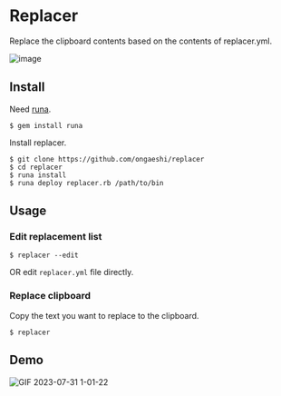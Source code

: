 # Replacer

Replace the clipboard contents based on the contents of replacer.yml.

![image](https://github.com/ongaeshi/replacer/assets/154418/eb32dabb-3fd4-4857-b3f8-7344d872b8e1)

## Install

Need [runa](https://github.com/ongaeshi/runa).

```
$ gem install runa
```

Install replacer.

```
$ git clone https://github.com/ongaeshi/replacer
$ cd replacer
$ runa install
$ runa deploy replacer.rb /path/to/bin
```

## Usage

### Edit replacement list

```
$ replacer --edit
```

OR edit `replacer.yml` file directly.

### Replace clipboard

Copy the text you want to replace to the clipboard.

```
$ replacer
```

## Demo

![GIF 2023-07-31 1-01-22](https://github.com/ongaeshi/replacer/assets/154418/c51b3c72-7f06-4db0-804c-bd0f190a975b)


